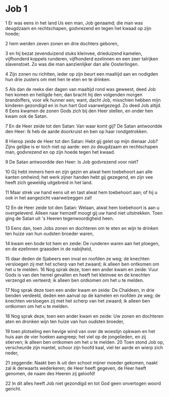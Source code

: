 # Job 1
1 Er was eens in het land Us een man, Job genaamd; die man was deugdzaam en rechtschapen, godvrezend en tegen het kwaad op zijn hoede;

2 hem werden zeven zonen en drie dochters geboren,

3 en hij bezat zevenduizend stuks kleinvee, drieduizend kamelen, vijfhonderd koppels runderen, vijfhonderd ezelinnen en een zeer talrijken slavenstoet. Zo was die man aanzienlijker dan alle Oosterlingen.

4 Zijn zonen nu richtten, ieder op zijn beurt een maaltijd aan en nodigden hun drie zusters om met hen te eten en te drinken.

5 Als dan de reeks dier dagen van maaltijd rond was geweest, deed Job hen komen en heiligde hen; dan bracht hij den volgenden morgen brandoffers, voor elk hunner een; want, dacht Job, misschien hebben mijn kinderen gezondigd en in hun hart God vaarwelgezegd. Zo deed Job altijd.
6 Eens kwamen de zonen Gods zich bij den Heer stellen, en onder hen kwam ook de Satan.

7 En de Heer zeide tot den Satan: Van waar komt gij? De Satan antwoordde den Heer: Ik heb de aarde doorkruist en ben op haar rondgetrokken.

8 Hierop zeide de Heer tot den Satan: Hebt gij gelet op mijn dienaar Job? Zijns gelijke is er toch niet op aarde: een zo deugdzaam en rechtschapen man, godvrezend en op zijn hoede tegen het kwaad.

9 De Satan antwoordde den Heer: Is Job godvrezend voor niet?

10 Gij hebt immers hem en zijn gezin en alwat hem toebehoort aan alle kanten omheind; het werk zijner handen hebt gij gezegend, en zijn vee heeft zich geweldig uitgebreid in het land.

11 Maar strek uw hand eens uit en tast alwat hem toebehoort aan; of hij u ook in het aangezicht vaarwelzeggen zal!

12 En de Heer zeide tot den Satan: Welaan, alwat hem toebehoort is aan u overgeleverd. Alleen naar hemzelf moogt gij uw hand niet uitstrekken. Toen ging de Satan uit 's Heeren tegenwoordigheid heen.

13 Eens dan, toen Jobs zonen en dochteren om te eten en wijn te drinken ten huize van hun oudsten broeder waren,

14 kwam een bode tot hem en zeide: De runderen waren aan het ploegen, en de ezelinnen graasden in de nabijheid,

15 daar deden de Sjabeers een inval en roofden ze weg; de knechten versloegen zij met het scherp van het zwaard; ik alleen ben ontkomen om het u te melden.
16 Nog sprak deze, toen een ander kwam en zeide: Vuur Gods is van den hemel gevallen en heeft het kleinvee en de knechten verzengd en verteerd; ik alleen ben ontkomen om het u te melden.

17 Nog sprak deze toen een ander kwam en zeide: De Chaldeen, in drie benden verdeeld, deden een aanval op de kamelen en roofden ze weg; de knechten versloegen zij met het scherp van het zwaard; ik alleen ben ontkomen om het u te melden.

18 Nog sprak deze, toen een ander kwam en zeide: Uw zonen en dochteren aten en dronken wijn ten huize van hun oudsten broeder,

19 toen plotseling een hevige wind van over de woestijn opkwam en het huis aan de vier hoeken aangreep; het viel op de jongelieden, en zij stierven; ik alleen ben ontkomen om het u te melden.
20 Toen stond Job op, verscheurde zijn mantel, schoor zijn hoofd kaal, viel ter aarde en wierp zich neder,

21 zeggende: Naakt ben ik uit den schoot mijner moeder gekomen, naakt zal ik derwaarts wederkeren; de Heer heeft gegeven, de Heer heeft genomen, de naam des Heeren zij geloofd!

22 In dit alles heeft Job niet gezondigd en tot God geen onvertogen woord gericht.